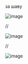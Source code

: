 за шаву


![image](https://github.com/user-attachments/assets/ad72c157-53d2-41e6-a187-baabc429a0b3)

//

![image](https://github.com/user-attachments/assets/9b33db00-d3b1-4304-9313-56227df8ae74)

//

![image](https://github.com/user-attachments/assets/6607e1d1-9d63-49b2-91b0-9386bc5e47bf)


